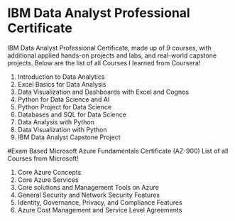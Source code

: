 # IBM Data Analyst Professional Certificate
IBM Data Analyst Professional Certificate, made up of 9 courses, with additional applied hands-on projects and labs, and real-world capstone projects.
Below are the list of all Courses I learned from Coursera!
1. Introduction to Data Analytics
2. Excel Basics for Data Analysis
3. Data Visualization and Dashboards with Excel and Cognos
4. Python for Data Science and AI
5. Python Project for Data Science
6. Databases and SQL for Data Science
7. Data Analysis with Python
8. Data Visualization with Python
9. IBM Data Analyst Capstone Project

#Exam Based Microsoft Azure Fundamentals Certificate (AZ-900)
List of all Courses from Microsoft!
1. Core Azure Concepts
2. Core Azure Services
3. Core solutions and Management Tools on Azure
4. General Security and Network Security Features
5. Identity, Governance, Privacy, and Compliance Features
6. Azure Cost Management and Service Level Agreements

